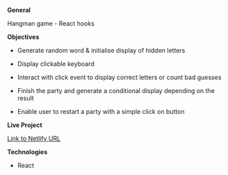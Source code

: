 **General** 

Hangman game - React hooks

**Objectives**

- Generate random word & initialise display of hidden letters

- Display clickable keyboard

- Interact with click event to display correct letters or count bad guesses

- Finish the party and generate a conditional display depending on the result

- Enable user to restart a party with a simple click on button

**Live Project**

[Link to Netlify URL](https://ln56b.github.io/ReactJS-Hangman-Game/)

**Technologies**

- React 
